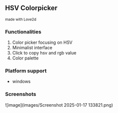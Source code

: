 ## HSV Colorpicker
<sub>made with Love2d</sub>

### Functionalities
1. Color picker focusing on HSV
2. Minimalist interface
3. Click to copy hsv and rgb value
4. Color palette


### Platform support
* windows


### Screenshots
![image](images/Screenshot 2025-01-17 133821.png)